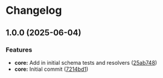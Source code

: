 # Changelog

## 1.0.0 (2025-06-04)


### Features

* **core:** Add in initial schema tests and resolvers ([25ab748](https://github.com/adamlesniak/graphql-codegen-faker/commit/25ab74859ee91daeaf7ad1fd41fd5197f58b3398))
* **core:** Initial commit ([7214bd1](https://github.com/adamlesniak/graphql-codegen-faker/commit/7214bd15bb6efbfdd70d9650cde5d7f2c94642b6))
